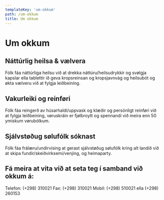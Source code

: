 ```yaml
---
templateKey: 'um-okkum'
path: /um-okkum
title: Um okkum
---
```

# Um okkum

## Náttúrlig heilsa & vælvera
Fólk fáa náttúrliga heilsu við at drekka náttúru/heilsudrykkir og svølgja kapslar ella tablettir ið geva kropsreinsan og kropsjavnvág og heilsubót og økta vælveru við at fylgja leiðbeining.

## Vakurleiki og reinføri
Fólk fáa reingerð av húsarhaldi/uppvask og klæðir og persónligt reinføri við at fylgja leiðbeining, vøruskráin er fjølbroytt og spennandi við meira enn 50 ymiskum vørubólkum.

## Sjálvstøðug sølufólk sóknast
Fólk fáa frálæru/undirvísing at gerast sjálvstøðug sølufólk kring alt landið við at skipa fundir/skeiðvirksemi/venjing, og heimaparty.

## Fá meira at vita við at seta teg í samband við okkum á:
Telefon: (+298) 310021
Fax:     (+298) 310021
Mobil:   (+298) 510021 ella (+298) 260153